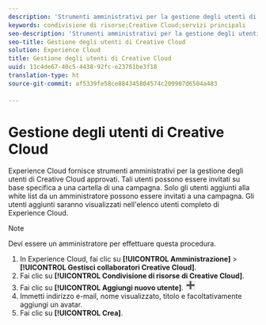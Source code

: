 ```yaml
---
description: 'Strumenti amministrativi per la gestione degli utenti di Creative Cloud approvati. '
keywords: condivisione di risorse;Creative Cloud;servizi principali
seo-description: 'Strumenti amministrativi per la gestione degli utenti di Creative Cloud approvati. '
seo-title: Gestione degli utenti di Creative Cloud
solution: Experience Cloud
title: Gestione degli utenti di Creative Cloud
uuid: 11c4de67-40c5-4438-92fc-e23761be3f18
translation-type: ht
source-git-commit: af5339fe58ce884345804574c209907d6504a483

---
```



# Gestione degli utenti di Creative Cloud

Experience Cloud fornisce strumenti amministrativi per la gestione degli utenti di Creative Cloud approvati. Tali utenti possono essere invitati su base specifica a una cartella di una campagna. Solo gli utenti aggiunti alla white list da un amministratore possono essere invitati a una campagna. Gli utenti aggiunti saranno visualizzati nell&#39;elenco utenti completo di Experience Cloud.

>[!NOTE]
>
>Devi essere un amministratore per effettuare questa procedura.

1. In Experience Cloud, fai clic su **[!UICONTROL Amministrazione]** &gt; **[!UICONTROL Gestisci collaboratori Creative Cloud]**.
1. Fai clic su **[!UICONTROL Condivisione di risorse di Creative Cloud]**.
1. Fai clic su **[!UICONTROL Aggiungi nuovo utente]**.  ![](assets/mac_add_icon.png)
1. Immetti indirizzo e-mail, nome visualizzato, titolo e facoltativamente aggiungi un avatar.
1. Fai clic su **[!UICONTROL Crea]**.
